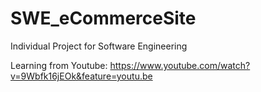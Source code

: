 # SWE_eCommerceSite
Individual Project for Software Engineering

Learning from Youtube:
https://www.youtube.com/watch?v=9Wbfk16jEOk&feature=youtu.be